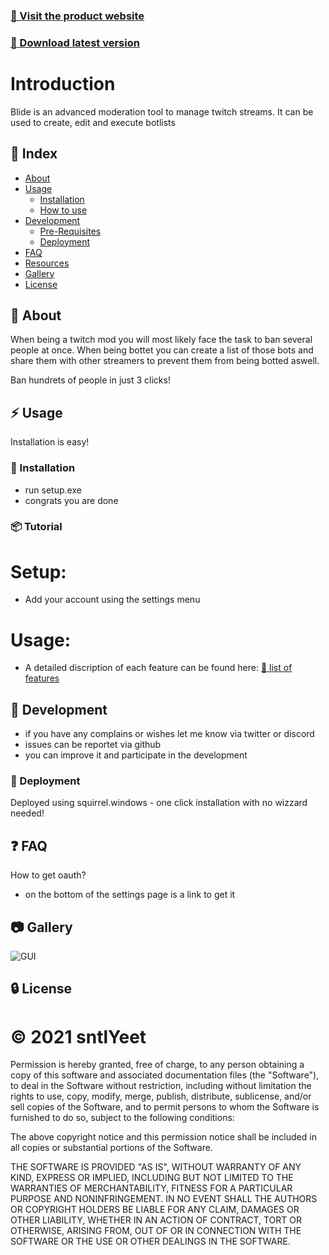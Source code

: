 ### [:red_circle: Visit the product website](https://blideapp.de)
### [:red_circle: Download latest version](https://github.com/sntlyeet/Blide/releases/download/2.0.1/Setup.exe)
# Introduction
Blide is an advanced moderation tool to manage twitch streams. It can be used to create, edit and execute botlists

## :ledger: Index

- [About](#beginner-about)
- [Usage](#zap-usage)
  - [Installation](#electric_plug-installation)
  - [How to use](#package-tutorial)
- [Development](#wrench-development)
  - [Pre-Requisites](#notebook-pre-requisites)
  - [Deployment](#rocket-deployment)  
- [FAQ](#question-faq)
- [Resources](#page_facing_up-resources)
- [Gallery](#camera-gallery)
- [License](#lock-license)

##  :beginner: About
When being a twitch mod you will most likely face the task to ban several people at once. When being bottet you can create a list of those bots and share them with other streamers to prevent them from being botted aswell. 

Ban hundrets of people in just 3 clicks!
## :zap: Usage
Installation is easy!

###  :electric_plug: Installation
- run setup.exe
- congrats you are done


###  :package: Tutorial
# Setup:
- Add your account using the settings menu

# Usage:

- A detailed discription of each feature can be found here: [:red_circle: list of features](https://blideapp.de/features)

##  :wrench: Development
- if you have any complains or wishes let me know via twitter or discord
- issues can be reportet via github
- you can improve it and participate in the development

### :rocket: Deployment
Deployed using squirrel.windows - one click installation with no wizzard needed!

## :question: FAQ
How to get oauth?
- on the bottom of the settings page is a link to get it

##  :camera: Gallery
![GUI](https://i.ibb.co/nrSxN8F/bantool.png)

##  :lock: License
# :copyright: 2021 sntlYeet
Permission is hereby granted, free of charge, to any person obtaining a copy of this software and associated documentation files (the "Software"), to deal in the Software without restriction, including without limitation the rights to use, copy, modify, merge, publish, distribute, sublicense, and/or sell copies of the Software, and to permit persons to whom the Software is furnished to do so, subject to the following conditions:

The above copyright notice and this permission notice shall be included in all copies or substantial portions of the Software.

THE SOFTWARE IS PROVIDED "AS IS", WITHOUT WARRANTY OF ANY KIND, EXPRESS OR IMPLIED, INCLUDING BUT NOT LIMITED TO THE WARRANTIES OF MERCHANTABILITY, FITNESS FOR A PARTICULAR PURPOSE AND NONINFRINGEMENT. IN NO EVENT SHALL THE AUTHORS OR COPYRIGHT HOLDERS BE LIABLE FOR ANY CLAIM, DAMAGES OR OTHER LIABILITY, WHETHER IN AN ACTION OF CONTRACT, TORT OR OTHERWISE, ARISING FROM, OUT OF OR IN CONNECTION WITH THE SOFTWARE OR THE USE OR OTHER DEALINGS IN THE SOFTWARE.
